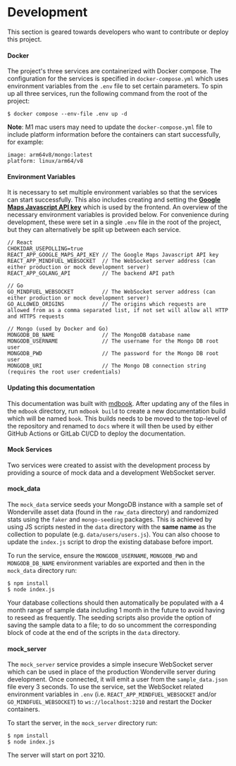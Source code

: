 # Development

This section is geared towards developers who want to contribute or deploy this project.

#### Docker

The project's three services are containerized with Docker compose. The configuration for the services is specified in `docker-compose.yml` which uses environment variables from the `.env` file to set certain parameters. To spin up all three services, run the following command from the root of the project:

```
$ docker compose --env-file .env up -d
```

**Note**: M1 mac users may need to update the `docker-compose.yml` file to include platform information before the containers can start successfully, for example:

```
image: arm64v8/mongo:latest
platform: linux/arm64/v8
```

#### Environment Variables

It is necessary to set multiple environment variables so that the services can start successfully. This also includes creating and setting the [**Google Maps Javascript API key**](https://developers.google.com/maps/documentation/javascript/get-api-key) which is used by the frontend. An overview of the necessary environment variables is provided below. For convenience during development, these were set in a single `.env` file in the root of the project, but they can alternatively be split up between each service.

```
// React
CHOKIDAR_USEPOLLING=true
REACT_APP_GOOGLE_MAPS_API_KEY // The Google Maps Javascript API key
REACT_APP_MINDFUEL_WEBSOCKET  // The WebSocket server address (can either production or mock development server)
REACT_APP_GOLANG_API          // The backend API path

// Go
GO_MINDFUEL_WEBSOCKET         // The WebSocket server address (can either production or mock development server)
GO_ALLOWED_ORIGINS            // The origins which requests are allowed from as a comma separated list, if not set will allow all HTTP and HTTPS requests

// Mongo (used by Docker and Go)
MONGODB_DB_NAME               // The MongoDB database name
MONGODB_USERNAME              // The username for the Mongo DB root user
MONGODB_PWD                   // The password for the Mongo DB root user
MONGODB_URI                   // The Mongo DB connection string (requires the root user credentials)
```

#### Updating this documentation
This documentation was built with [mdbook](https://rust-lang.github.io/mdBook/). After updating any of the files in the `mdbook` directory, run `mdbook build` to create a new documentation build which will be named `book`. This builds needs to be moved to the top-level of the repository and renamed to `docs` where it will then be used by either GitHub Actions or GitLab CI/CD to deploy the documentation. 

#### Mock Services

Two services were created to assist with the development process by providing a source of mock data and a development WebSocket server.

#### mock_data

The `mock_data` service seeds your MongoDB instance with a sample set of Wonderville asset data (found in the `raw_data` directory) and randomized stats using the `faker` and `mongo-seeding` packages. This is achieved by using JS scripts nested in the `data` directory with the **same name** as the collection to populate (e.g. `data/users/users.js`). You can also choose to update the `index.js` script to drop the existing database before import.<br>

To run the service, ensure the `MONGODB_USERNAME`, `MONGODB_PWD` and `MONGODB_DB_NAME` environment variables are exported and then in the `mock_data` directory run:

```
$ npm install
$ node index.js
```

Your database collections should then automatically be populated with a 4 month range of sample data including 1 month in the future to avoid having to reseed as frequently. The seeding scripts also provide the option of saving the sample data to a file; to do so uncomment the corresponding block of code at the end of the scripts in the `data` directory.

#### mock_server

The `mock_server` service provides a simple insecure WebSocket server which can be used in place of the production Wonderville server during development. Once connected, it will emit a user from the `sample_data.json` file every 3 seconds. To use the service, set the WebSocket related environment variables in `.env` (i.e. `REACT_APP_MINDFUEL_WEBSOCKET` and/or `GO_MINDFUEL_WEBSOCKET`) to `ws://localhost:3210` and restart the Docker containers.<br>

To start the server, in the `mock_server` directory run:

```
$ npm install
$ node index.js
```

The server will start on port 3210.
